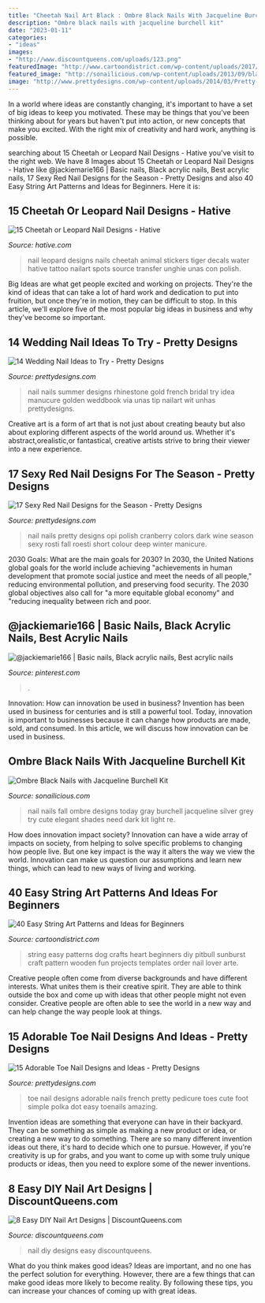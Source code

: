 ```yaml
---
title: "Cheetah Nail Art Black : Ombre Black Nails With Jacqueline Burchell Kit"
description: "Ombre black nails with jacqueline burchell kit"
date: "2023-01-11"
categories:
- "ideas"
images:
- "http://www.discountqueens.com/uploads/123.png"
featuredImage: "http://www.cartoondistrict.com/wp-content/uploads/2017/12/Easy-String-Art-Patterns-and-Ideas-for-Beginners40.jpg"
featured_image: "http://sonailicious.com/wp-content/uploads/2013/09/black-nail-design.jpg"
image: "http://www.prettydesigns.com/wp-content/uploads/2014/03/Pretty-Nails1.jpg"
---
```



In a world where ideas are constantly changing, it's important to have a set of big ideas to keep you motivated. These may be things that you've been thinking about for years but haven't put into action, or new concepts that make you excited. With the right mix of creativity and hard work, anything is possible.

	

		
searching about 15 Cheetah or Leopard Nail Designs - Hative you've visit to the right web. We have 8 Images about 15 Cheetah or Leopard Nail Designs - Hative like @jackiemarie166 | Basic nails, Black acrylic nails, Best acrylic nails, 17 Sexy Red Nail Designs for the Season - Pretty Designs and also 40 Easy String Art Patterns and Ideas for Beginners. Here it is:
		
    
## 15 Cheetah Or Leopard Nail Designs - Hative

<img loading=lazy src="https://hative.com/wp-content/uploads/2014/11/cheetah-nail-designs/11-cheetah-leopard-nail-designs.jpg" onerror="this.onerror=null;this.src='https://tse3.mm.bing.net/th?id=OIP.7m7s_O2WgBz_TTqT2DReVgHaLD&amp;pid=15.1';" alt="15 Cheetah or Leopard Nail Designs - Hative">

_Source: hative.com_

>nail leopard designs nails cheetah animal stickers tiger decals water hative tattoo nailart spots source transfer unghie unas con polish. 

	

Big Ideas are what get people excited and working on projects. They're the kind of ideas that can take a lot of hard work and dedication to put into fruition, but once they're in motion, they can be difficult to stop. In this article, we'll explore five of the most popular big ideas in business and why they've become so important.

    
## 14 Wedding Nail Ideas To Try - Pretty Designs

<img loading=lazy src="https://www.prettydesigns.com/wp-content/uploads/2014/07/White-Nails.jpg" onerror="this.onerror=null;this.src='https://tse2.mm.bing.net/th?id=OIP.qIcsRRa_vBQAWLJSf65gXAHaJ3&amp;pid=15.1';" alt="14 Wedding Nail Ideas to Try - Pretty Designs">

_Source: prettydesigns.com_

>nail nails summer designs rhinestone gold french bridal try idea manucure golden weddbook via unas tip nailart wit unhas prettydesigns. 

	

Creative art is a form of art that is not just about creating beauty but also about exploring different aspects of the world around us. Whether it's abstract,orealistic,or fantastical, creative artists strive to bring their viewer into a new experience.

    
## 17 Sexy Red Nail Designs For The Season - Pretty Designs

<img loading=lazy src="http://www.prettydesigns.com/wp-content/uploads/2014/03/Pretty-Nails1.jpg" onerror="this.onerror=null;this.src='https://tse1.mm.bing.net/th?id=OIP.sIJyoX9A6M5SV_cMU_o6cQHaKD&amp;pid=15.1';" alt="17 Sexy Red Nail Designs for the Season - Pretty Designs">

_Source: prettydesigns.com_

>nail nails pretty designs opi polish cranberry colors dark wine season sexy rosti fall roesti short colour deep winter manicure. 

	

2030 Goals: What are the main goals for 2030?
In 2030, the United Nations global goals for the world include achieving "achievements in human development that promote social justice and meet the needs of all people," reducing environmental pollution, and preserving food security. The 2030 global objectives also call for "a more equitable global economy" and "reducing inequality between rich and poor.

    
## @jackiemarie166 | Basic Nails, Black Acrylic Nails, Best Acrylic Nails

<img loading=lazy src="https://i.pinimg.com/736x/12/d2/2a/12d22a29e9ad4b3a90be2c62849254de.jpg" onerror="this.onerror=null;this.src='https://tse1.mm.bing.net/th?id=OIP.vTJho0bjxJx0P_ucjxgBsgHaKl&amp;pid=15.1';" alt="@jackiemarie166 | Basic nails, Black acrylic nails, Best acrylic nails">

_Source: pinterest.com_

>. 

	

Innovation: How can innovation be used in business?
Invention has been used in business for centuries and is still a powerful tool. Today, innovation is important to businesses because it can change how products are made, sold, and consumed. In this article, we will discuss how innovation can be used in business.

    
## Ombre Black Nails With Jacqueline Burchell Kit

<img loading=lazy src="http://sonailicious.com/wp-content/uploads/2013/09/black-nail-design.jpg" onerror="this.onerror=null;this.src='https://tse2.mm.bing.net/th?id=OIP.2_fatgWQpUMUYpJoNTIIgAHaLH&amp;pid=15.1';" alt="Ombre Black Nails with Jacqueline Burchell Kit">

_Source: sonailicious.com_

>nail nails fall ombre designs today gray burchell jacqueline silver grey try cute elegant shades need dark kit light re. 

	

How does innovation impact society?
Innovation can have a wide array of impacts on society, from helping to solve specific problems to changing how people live. But one key impact is the way it alters the way we view the world. Innovation can make us question our assumptions and learn new things, which can lead to new ways of living and working.

    
## 40 Easy String Art Patterns And Ideas For Beginners

<img loading=lazy src="http://www.cartoondistrict.com/wp-content/uploads/2017/12/Easy-String-Art-Patterns-and-Ideas-for-Beginners40.jpg" onerror="this.onerror=null;this.src='https://tse2.mm.bing.net/th?id=OIP.6RyyodJD1bWKbvJUGfnktgHaJ4&amp;pid=15.1';" alt="40 Easy String Art Patterns and Ideas for Beginners">

_Source: cartoondistrict.com_

>string easy patterns dog crafts heart beginners diy pitbull sunburst craft pattern wooden fun projects templates order nail lover arte. 

	

Creative people often come from diverse backgrounds and have different interests. What unites them is their creative spirit. They are able to think outside the box and come up with ideas that other people might not even consider. Creative people are often able to see the world in a new way and can help change the way people look at things.

    
## 15 Adorable Toe Nail Designs And Ideas - Pretty Designs

<img loading=lazy src="http://www.prettydesigns.com/wp-content/uploads/2015/08/15-adorable-toe-nail-designs-and-ideas5.jpg" onerror="this.onerror=null;this.src='https://tse1.mm.bing.net/th?id=OIP.TqnPnBbXrJIbjY2k_vZngAHaNK&amp;pid=15.1';" alt="15 Adorable Toe Nail Designs and Ideas - Pretty Designs">

_Source: prettydesigns.com_

>toe nail designs adorable nails french pretty pedicure toes cute foot simple polka dot easy toenails amazing. 

	

Invention ideas are something that everyone can have in their backyard. They can be something as simple as making a new product or idea, or creating a new way to do something. There are so many different invention ideas out there, it's hard to decide which one to pursue. However, if you're creativity is up for grabs, and you want to come up with some truly unique products or ideas, then you need to explore some of the newer inventions.

    
## 8 Easy DIY Nail Art Designs | DiscountQueens.com

<img loading=lazy src="http://www.discountqueens.com/uploads/123.png" onerror="this.onerror=null;this.src='https://tse2.mm.bing.net/th?id=OIP.YMTO4V9GhOIXWWxJnPRPXgHaLW&amp;pid=15.1';" alt="8 Easy DIY Nail Art Designs | DiscountQueens.com">

_Source: discountqueens.com_

>nail diy designs easy discountqueens. 

	

What do you think makes good ideas?
Ideas are important, and no one has the perfect solution for everything. However, there are a few things that can make good ideas more likely to become reality. By following these tips, you can increase your chances of coming up with great ideas.

